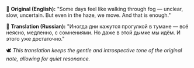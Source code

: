 📄 **Original (English):**
"Some days feel like walking through fog — unclear, slow, uncertain. But even in the haze, we move. And that is enough."

📝 **Translation (Russian):**
"Иногда дни кажутся прогулкой в тумане — всё неясно, медленно, с сомнениями. Но даже в этой дымке мы идём. И этого уже достаточно."

🕊 *This translation keeps the gentle and introspective tone of the original note, allowing for quiet resonance.*
